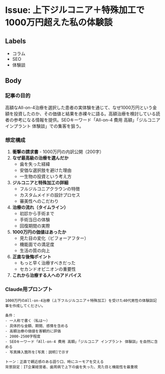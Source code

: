 # Issue: 上下ジルコニア＋特殊加工で1000万円超えた私の体験談

## Labels
- コラム
- SEO
- 体験談

## Body

### 記事の目的
高額なAll-on-4治療を選択した患者の実体験を通じて、なぜ1000万円という金額を投資したのか、その価値と結果を赤裸々に語る。高額治療を検討している読者の参考になる情報を提供。SEOキーワード「All-on-4 費用 高額」「ジルコニア インプラント 体験談」での集客を狙う。

### 想定構成
1. **衝撃の請求書** - 1000万円の内訳公開（200字）
2. **なぜ最高級の治療を選んだか**
   - 歯を失った経緯
   - 安価な選択肢を避けた理由
   - 一生物の投資という考え方
3. **ジルコニアと特殊加工の詳細**
   - フルジルコニアクラウンの特徴
   - カスタムメイドの設計プロセス
   - 審美性へのこだわり
4. **治療の流れ（タイムライン）**
   - 初診から手術まで
   - 手術当日の体験
   - 回復期間の実際
5. **1000万円の価値はあったか**
   - 見た目の変化（ビフォーアフター）
   - 機能面での満足度
   - 生活の質の向上
6. **正直な後悔ポイント**
   - もっと早く治療すべきだった
   - セカンドオピニオンの重要性
7. **これから治療する人へのアドバイス**

### Claude用プロンプト
```
1000万円のAll-on-4治療（上下フルジルコニア＋特殊加工）を受けた40代男性の体験談記事を作成してください。

条件：
- 一人称で書く（私は〜）
- 具体的な金額、期間、感情を含める
- 高額治療の価値を客観的に評価
- 2000-2500字程度
- SEOキーワード「All-on-4 費用 高額」「ジルコニア インプラント 体験談」を自然に含める
- 写真挿入箇所を[写真：説明]で示す

トーン：正直で親近感のある語り口、時にユーモアを交える
背景設定：IT企業経営者、歯周病で上下の歯を失った、見た目と機能性を最重視
```